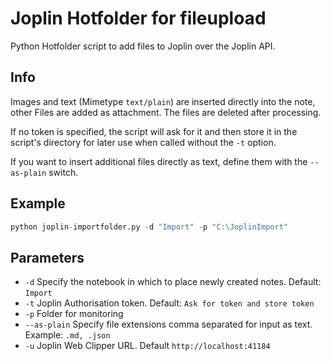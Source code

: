 # Joplin Hotfolder for fileupload

Python Hotfolder script to add files to Joplin over the Joplin API.

## Info

Images and text (Mimetype `text/plain`) are inserted directly into the note, other Files are added as attachment. The files are deleted after processing.

If no token is specified, the script will ask for it and then store it in the script's directory for later use when called without the `-t` option.

If you want to insert additional files directly as text, define them with the `--as-plain` switch.

## Example

```python
python joplin-importfolder.py -d "Import" -p "C:\JoplinImport"
```

## Parameters

- `-d` Specify the notebook in which to place newly created notes. Default: `Import`
- `-t` Joplin Authorisation token. Default: `Ask for token and store token`
- `-p` Folder for monitoring
- `--as-plain` Specify file extensions comma separated for input as text. Example: `.md, .json`
- `-u` Joplin Web Clipper URL. Default `http://localhost:41184`
